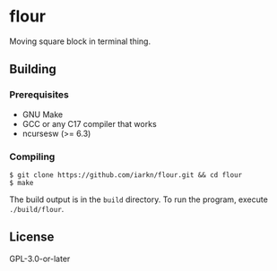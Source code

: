 # flour

Moving square block in terminal thing.

## Building

### Prerequisites

- GNU Make
- GCC or any C17 compiler that works
- ncursesw (>= 6.3)

### Compiling

    $ git clone https://github.com/iarkn/flour.git && cd flour
    $ make

The build output is in the `build` directory. To run the program, execute
`./build/flour`.

## License

GPL-3.0-or-later
